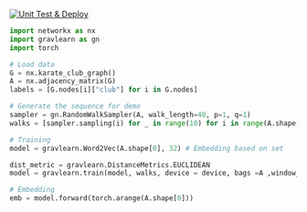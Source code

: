 [![Unit Test & Deploy](https://github.com/skojaku/gravlearn/actions/workflows/main.yml/badge.svg)](https://github.com/skojaku/gravlearn/actions/workflows/main.yml)

```python
import networkx as nx
import gravlearn as gn
import torch

# Load data
G = nx.karate_club_graph()
A = nx.adjacency_matrix(G)
labels = [G.nodes[i]["club"] for i in G.nodes]

# Generate the sequence for demo
sampler = gn.RandomWalkSampler(A, walk_length=40, p=1, q=1)
walks = [sampler.sampling(i) for _ in range(10) for i in range(A.shape[0])]

# Training
model = gravlearn.Word2Vec(A.shape[0], 32) # Embedding based on set

dist_metric = gravlearn.DistanceMetrics.EUCLIDEAN
model = gravlearn.train(model, walks, device = device, bags =A ,window_length=5, dist_metric=dist_metric)

# Embedding
emb = model.forward(torch.arange(A.shape[0]))
```
